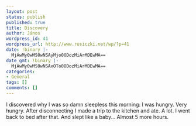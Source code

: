 ```yaml
---
layout: post
status: publish
published: true
title: Discovery
author: János
wordpress_id: 41
wordpress_url: http://www.rusiczki.net/wp/?p=41
date: !binary |-
  MjAwMy0wMS0wNSAyMjo0ODozMiArMDEwMA==
date_gmt: !binary |-
  MjAwMy0wMS0wNSAxOTo0ODozMiArMDEwMA==
categories:
- General
tags: []
comments: []
---
```

<p>I discovered why I was so damn sleepless this morning: I was hungry. Very hungry. After disconnecting I made a trip to the kitchen and ate. A lot. I went back to bed after that. And slept like a baby... Almost 5 more hours.</p>
